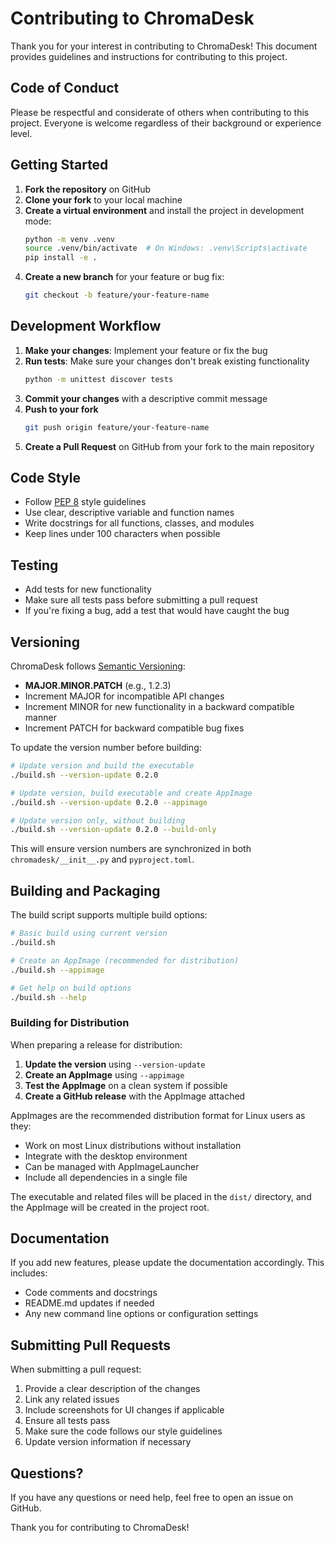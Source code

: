 # Contributing to ChromaDesk

Thank you for your interest in contributing to ChromaDesk! This document provides guidelines and instructions for contributing to this project.

## Code of Conduct

Please be respectful and considerate of others when contributing to this project. Everyone is welcome regardless of their background or experience level.

## Getting Started

1. **Fork the repository** on GitHub
2. **Clone your fork** to your local machine
3. **Create a virtual environment** and install the project in development mode:
   ```bash
   python -m venv .venv
   source .venv/bin/activate  # On Windows: .venv\Scripts\activate
   pip install -e .
   ```
4. **Create a new branch** for your feature or bug fix:
   ```bash
   git checkout -b feature/your-feature-name
   ```

## Development Workflow

1. **Make your changes**: Implement your feature or fix the bug
2. **Run tests**: Make sure your changes don't break existing functionality
   ```bash
   python -m unittest discover tests
   ```
3. **Commit your changes** with a descriptive commit message
4. **Push to your fork**
   ```bash
   git push origin feature/your-feature-name
   ```
5. **Create a Pull Request** on GitHub from your fork to the main repository

## Code Style

* Follow [PEP 8](https://www.python.org/dev/peps/pep-0008/) style guidelines
* Use clear, descriptive variable and function names
* Write docstrings for all functions, classes, and modules
* Keep lines under 100 characters when possible

## Testing

* Add tests for new functionality
* Make sure all tests pass before submitting a pull request
* If you're fixing a bug, add a test that would have caught the bug

## Versioning

ChromaDesk follows [Semantic Versioning](https://semver.org/):

* **MAJOR.MINOR.PATCH** (e.g., 1.2.3)
* Increment MAJOR for incompatible API changes
* Increment MINOR for new functionality in a backward compatible manner
* Increment PATCH for backward compatible bug fixes

To update the version number before building:

```bash
# Update version and build the executable
./build.sh --version-update 0.2.0

# Update version, build executable and create AppImage
./build.sh --version-update 0.2.0 --appimage

# Update version only, without building
./build.sh --version-update 0.2.0 --build-only
```

This will ensure version numbers are synchronized in both `chromadesk/__init__.py` and `pyproject.toml`.

## Building and Packaging

The build script supports multiple build options:

```bash
# Basic build using current version
./build.sh

# Create an AppImage (recommended for distribution)
./build.sh --appimage

# Get help on build options
./build.sh --help
```

### Building for Distribution

When preparing a release for distribution:

1. **Update the version** using `--version-update`
2. **Create an AppImage** using `--appimage`
3. **Test the AppImage** on a clean system if possible
4. **Create a GitHub release** with the AppImage attached

AppImages are the recommended distribution format for Linux users as they:
- Work on most Linux distributions without installation
- Integrate with the desktop environment
- Can be managed with AppImageLauncher
- Include all dependencies in a single file

The executable and related files will be placed in the `dist/` directory, and the AppImage will be created in the project root.

## Documentation

If you add new features, please update the documentation accordingly. This includes:

* Code comments and docstrings
* README.md updates if needed
* Any new command line options or configuration settings

## Submitting Pull Requests

When submitting a pull request:

1. Provide a clear description of the changes
2. Link any related issues
3. Include screenshots for UI changes if applicable
4. Ensure all tests pass
5. Make sure the code follows our style guidelines
6. Update version information if necessary

## Questions?

If you have any questions or need help, feel free to open an issue on GitHub.

Thank you for contributing to ChromaDesk! 
